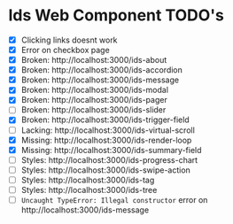 # Ids Web Component TODO's

- [x] Clicking links doesnt work
- [x] Error on checkbox page
- [x] Broken: http://localhost:3000/ids-about
- [x] Broken: http://localhost:3000/ids-accordion
- [x] Broken: http://localhost:3000/ids-message
- [x] Broken: http://localhost:3000/ids-modal
- [x] Broken: http://localhost:3000/ids-pager
- [ ] Broken: http://localhost:3000/ids-slider
- [x] Broken: http://localhost:3000/ids-trigger-field
- [ ] Lacking: http://localhost:3000/ids-virtual-scroll
- [x] Missing: http://localhost:3000/ids-render-loop
- [x] Missing: http://localhost:3000/ids-summary-field
- [ ] Styles: http://localhost:3000/ids-progress-chart
- [ ] Styles: http://localhost:3000/ids-swipe-action
- [ ] Styles: http://localhost:3000/ids-tag
- [ ] Styles: http://localhost:3000/ids-tree
- [ ] `Uncaught TypeError: Illegal constructor` error on http://localhost:3000/ids-message
